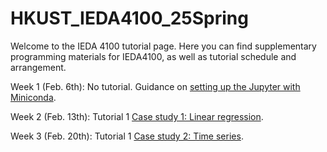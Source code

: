 # HKUST_IEDA4100_25Spring

Welcome to the IEDA 4100 tutorial page. Here you can find supplementary programming materials for IEDA4100, as well as tutorial schedule and arrangement.

 Week 1 (Feb. 6th): No tutorial. Guidance on [setting up the Jupyter with Miniconda](https://github.com/jyun-bunny-honey/HKUST_IEDA4100_25Spring/blob/main/Setting%20up%20Jupyter%20with%20Miniconda.ipynb).

 Week 2 (Feb. 13th): Tutorial 1 [Case study 1: Linear regression](https://github.com/jyun-bunny-honey/HKUST_IEDA4100_25Spring/blob/main/T1%20Linear%20regression.ipynb).

 Week 3 (Feb. 20th): Tutorial 1 [Case study 2: Time series](https://github.com/jyun-bunny-honey/HKUST_IEDA4100_25Spring/blob/main/T1%20Time%20series.ipynb).

  <!--Week 4 (Feb. 22th): Tutorial 2 [Case study 2: Linear programming](https://github.com/jyun-bunny-honey/HKUST_IEDA4100_25Spring/blob/main/T2%20Linear%20programming.ipynb).  -->
